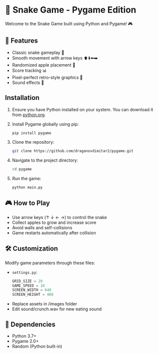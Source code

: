 # 🐍 Snake Game - Pygame Edition

Welcome to the Snake Game built using Python and Pygame! 🎮

## 🚀 Features

- Classic snake gameplay 🐍
- Smooth movement with arrow keys ⬆️⬇️⬅️➡️
- Randomized apple placement 🍏
- Score tracking 📊
- Pixel-perfect retro-style graphics 🎨
- Sound effects 🎵

## Installation

1. Ensure you have Python installed on your system. You can download it from [python.org](https://www.python.org/downloads/).

2. Install Pygame globally using pip:
   ```bash
   pip install pygame

3. Clone the repository:
    ```bash
    git clone https://github.com/draganovdimitar2/pygame.git
    ```
4. Navigate to the project directory:
    ```bash
    cd pygame
    ```
5. Run the game:
   ```bash
   python main.py
   ```

## 🎮 How to Play

- Use arrow keys (↑ ↓ ← →) to control the snake
- Collect apples to grow and increase score
- Avoid walls and self-collisions
- Game restarts automatically after collision

## 🛠️ Customization

Modify game parameters through these files:

- `settings.py`:
  ```python
  GRID_SIZE = 20
  GAME_SPEED = 10
  SCREEN_WIDTH = 640
  SCREEN_HEIGHT = 480

* Replace assets in /images folder
* Edit sound/crunch.wav for new eating sound

## 📜 Dependencies
* Python 3.7+
* Pygame 2.0+
* Random (Python built-in)
